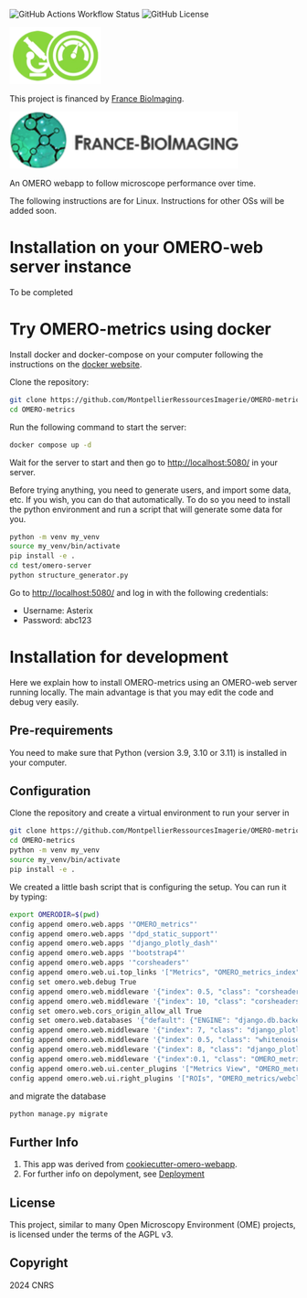 
![GitHub Actions Workflow Status](https://img.shields.io/github/actions/workflow/status/MontpellierRessourcesImagerie/OMERO-metrics/omero_plugin.yml)
![GitHub License](https://img.shields.io/github/license/MontpellierRessourcesImagerie/OMERO-metrics)

<img alt="OMERO-metrics logo" height="100" src="OMERO_metrics/static/OMERO_metrics/images/metrics_logo.png"/>

This project is financed by [France BioImaging](https://france-bioimaging.org/).

<img alt="FBI logo" height="100" src="docs/slides/media/logo_FBI.png"/>


An OMERO webapp to follow microscope performance over time.

The following instructions are for Linux. Instructions for other OSs will be added soon.

# Installation on your OMERO-web server instance

To be completed

# Try OMERO-metrics using docker

Install docker and docker-compose on your computer following the instructions on the [docker website](https://docs.docker.com/get-docker/).

Clone the repository:
```bash
git clone https://github.com/MontpellierRessourcesImagerie/OMERO-metrics.git
cd OMERO-metrics
```

Run the following command to start the server:

```bash
docker compose up -d
```

Wait for the server to start and then go to <http://localhost:5080/> in your server.

Before trying anything, you need to generate users, and import some data, etc. If you wish, you can do that 
automatically. To do so you need to install the python environment and run a script that will generate some data for you.

```bash
python -m venv my_venv
source my_venv/bin/activate
pip install -e .
cd test/omero-server
python structure_generator.py
```

Go to <http://localhost:5080/> and log in with the following credentials:
- Username: Asterix
- Password: abc123

# Installation for development

Here we explain how to install OMERO-metrics using an OMERO-web server running locally. The main advantage is
that you may edit the code and debug very easily.

## Pre-requirements

You need to make sure that Python (version 3.9, 3.10 or 3.11) is installed in your computer.

## Configuration

Clone the repository and create a virtual environment to run your server in

```bash
git clone https://github.com/MontpellierRessourcesImagerie/OMERO-metrics.git
cd OMERO-metrics
python -m venv my_venv
source my_venv/bin/activate
pip install -e .
```

We created a little bash script that is configuring the setup. You can run it by typing:

```bash
export OMERODIR=$(pwd)
config append omero.web.apps '"OMERO_metrics"'
config append omero.web.apps '"dpd_static_support"'
config append omero.web.apps '"django_plotly_dash"'
config append omero.web.apps '"bootstrap4"'
config append omero.web.apps '"corsheaders"'
config append omero.web.ui.top_links '["Metrics", "OMERO_metrics_index", {"title": "Open app in new tab", "target": "_blank"}]'
config set omero.web.debug True
config append omero.web.middleware '{"index": 0.5, "class": "corsheaders.middleware.CorsMiddleware"}'
config append omero.web.middleware '{"index": 10, "class": "corsheaders.middleware.CorsPostCsrfMiddleware"}'
config set omero.web.cors_origin_allow_all True
config set omero.web.databases '{"default": {"ENGINE": "django.db.backends.sqlite3", "NAME": "/opt/omero/web/mydatabase"}}'
config append omero.web.middleware '{"index": 7, "class": "django_plotly_dash.middleware.ExternalRedirectionMiddleware"}'
config append omero.web.middleware '{"index": 0.5, "class": "whitenoise.middleware.WhiteNoiseMiddleware"}'
config append omero.web.middleware '{"index": 8, "class": "django_plotly_dash.middleware.BaseMiddleware"}'
config append omero.web.middleware '{"index":0.1, "class": "OMERO_metrics.middleware.OmeroAuth"}'
config append omero.web.ui.center_plugins '["Metrics View", "OMERO_metrics/webclient_plugins/center_plugin.metricsview.js.html", "metrics_view_panel"]'
config append omero.web.ui.right_plugins '["ROIs", "OMERO_metrics/webclient_plugins/right_plugin.rois.js.html", "image_roi_tab"]'
```

and migrate the database

```bash
python manage.py migrate
```

## Further Info

1.  This app was derived from [cookiecutter-omero-webapp](https://github.com/ome/cookiecutter-omero-webapp).
2.  For further info on depolyment, see [Deployment](https://docs.openmicroscopy.org/latest/omero/developers/Web/Deployment.html)


## License

This project, similar to many Open Microscopy Environment (OME) projects, is
licensed under the terms of the AGPL v3.


## Copyright

2024 CNRS

